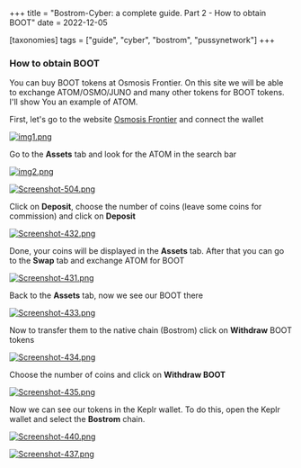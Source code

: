 +++
title = "Bostrom-Cyber: a complete guide. Part 2 - How to obtain BOOT"
date = 2022-12-05

[taxonomies]
tags = ["guide", "cyber", "bostrom", "pussynetwork"]
+++

### How to obtain BOOT

You can buy BOOT tokens at Osmosis Frontier. On this site we will be able to exchange ATOM/OSMO/JUNO and many other tokens for BOOT tokens. I'll show You an example of ATOM.

First, let's go to the website [Osmosis Frontier](https://frontier.osmosis.zone/) and connect the wallet

[![img1.png](https://i.postimg.cc/tC1FTgKF/img1.png)](https://postimg.cc/rKkDZqFp)

<!-- more -->

Go to the **Assets** tab and look for the ATOM in the search bar

[![img2.png](https://i.postimg.cc/CLWkfg0X/img2.png)](https://postimg.cc/4mQmrjmQ)

[![Screenshot-504.png](https://i.postimg.cc/y6M71Kwh/Screenshot-504.png)](https://postimg.cc/grHCsCcr)

Click on **Deposit**, choose the number of coins (leave some coins for commission) and click on **Deposit**

[![Screenshot-432.png](https://i.postimg.cc/8P4XyBBF/Screenshot-432.png)](https://postimg.cc/SJXGR9Pq)

Done, your coins will be displayed in the **Assets** tab. After that you can go to the **Swap** tab and exchange ATOM for BOOT

[![Screenshot-431.png](https://i.postimg.cc/nL4DkTBg/Screenshot-431.png)](https://postimg.cc/hJGv4LC1)

Back to the **Assets** tab, now we see our BOOT there

[![Screenshot-433.png](https://i.postimg.cc/WzkjGYJJ/Screenshot-433.png)](https://postimg.cc/vxbpMzhQ)

Now to transfer them to the native chain (Bostrom) click on **Withdraw** BOOT tokens

[![Screenshot-434.png](https://i.postimg.cc/tJk0N04J/Screenshot-434.png)](https://postimg.cc/dZhSJxdc)

Choose the number of coins and click on **Withdraw BOOT**

[![Screenshot-435.png](https://i.postimg.cc/fbmrv4Hs/Screenshot-435.png)](https://postimg.cc/NyGDgnqC)

Now we can see our tokens in the Keplr wallet. To do this, open the Keplr wallet and select the **Bostrom** chain.

[![Screenshot-440.png](https://i.postimg.cc/X7Bc5f1S/Screenshot-440.png)](https://postimg.cc/561CdCMn)

[![Screenshot-437.png](https://i.postimg.cc/HLYy6XzL/Screenshot-437.png)](https://postimg.cc/JsF0ny9w)
